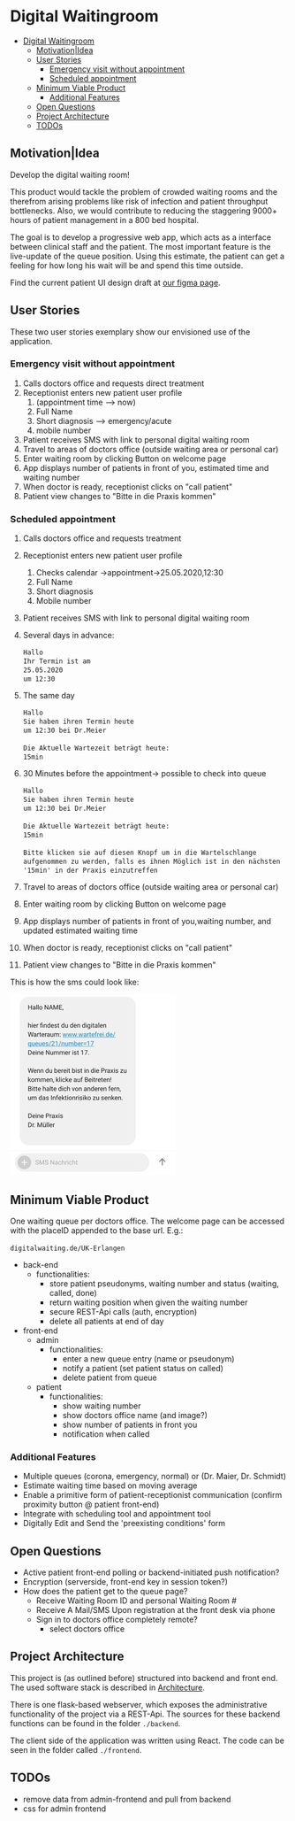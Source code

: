 # Digital Waitingroom

- [Digital Waitingroom](#digital-waitingroom)
  - [Motivation|Idea](#motivationidea)
  - [User Stories](#user-stories)
    - [Emergency visit without appointment](#emergency-visit-without-appointment)
    - [Scheduled appointment](#scheduled-appointment)
  - [Minimum Viable Product](#minimum-viable-product)
    - [Additional Features](#additional-features)
  - [Open Questions](#open-questions)
  - [Project Architecture](#project-architecture)
  - [TODOs](#todos)

## Motivation|Idea

Develop the digital waiting room!

This product would tackle the problem of crowded waiting rooms and the therefrom arising problems like risk of infection and patient throughput bottlenecks. Also, we would contribute to reducing the staggering 9000+ hours of patient management in a 800 bed hospital.

The goal is to develop a progressive web app, which acts as a interface between clinical staff and the patient. The most important feature is the live-update of the queue position. Using this estimate, the patient can get a feeling for how long his wait will be and spend this time outside.

Find the current patient UI design draft at [our figma page](https://www.figma.com/file/NUWYQQ6T5zKVLng4IAdxSJ/digital-waiting?node-id=0%3A1).

## User Stories

These two user stories exemplary show our envisioned use of the application.

### Emergency visit without appointment

1. Calls doctors office and requests direct treatment
2. Receptionist enters new patient user profile
   1. (appointment time --> now)
   2. Full Name
   3. Short diagnosis --> emergency/acute
   4. mobile number
3. Patient receives SMS with link to personal digital waiting room
4. Travel to areas of doctors office (outside waiting area or personal car)
5. Enter waiting room by clicking Button on welcome page
6. App displays number of patients in front of you, estimated time and waiting number
7. When doctor is ready, receptionist clicks on "call patient"
8. Patient view changes to "Bitte in die Praxis kommen"

### Scheduled appointment

1. Calls doctors office and requests treatment
2. Receptionist enters new patient user profile
   1. Checks calendar ->appointment->25.05.2020,12:30
   2. Full Name
   3. Short diagnosis
   4. Mobile number
3. Patient receives SMS with link to personal digital waiting room
4. Several days in advance:

   ```text
   Hallo
   Ihr Termin ist am
   25.05.2020
   um 12:30
   ```

5. The same day

   ```text
   Hallo
   Sie haben ihren Termin heute
   um 12:30 bei Dr.Meier

   Die Aktuelle Wartezeit beträgt heute:
   15min
   ```

6. 30 Minutes before the appointment-> possible to check into queue

   ```text
   Hallo
   Sie haben ihren Termin heute
   um 12:30 bei Dr.Meier

   Die Aktuelle Wartezeit beträgt heute:
   15min

   Bitte klicken sie auf diesen Knopf um in die Wartelschlange aufgenommen zu werden, falls es ihnen Möglich ist in den nächsten '15min' in der Praxis einzutreffen
   ```

7. Travel to areas of doctors office (outside waiting area or personal car)
8. Enter waiting room by clicking Button on welcome page
9. App displays number of patients in front of you,waiting number, and updated estimated waiting time
10. When doctor is ready, receptionist clicks on "call patient"
11. Patient view changes to "Bitte in die Praxis kommen"

This is how the sms could look like:

![Screenshot of how the received SMS should be formatted](resources/SMS.jpg)

## Minimum Viable Product

One waiting queue per doctors office. The welcome page can be accessed with the placeID appended to the base url. E.g.:

`digitalwaiting.de/UK-Erlangen`

- back-end
  - functionalities:
    - store patient pseudonyms, waiting number and status (waiting, called, done)
    - return waiting position when given the waiting number
    - secure REST-Api calls (auth, encryption)
    - delete all patients at end of day
- front-end
  - admin
    - functionalities:
      - enter a new queue entry (name or pseudonym)
      - notify a patient (set patient status on called)
      - delete patient from queue
  - patient
    - functionalities:
      - show waiting number
      - show doctors office name (and image?)
      - show number of patients in front you
      - notification when called

### Additional Features

- Multiple queues (corona, emergency, normal) or (Dr. Maier, Dr. Schmidt)
- Estimate waiting time based on moving average
- Enable a primitive form of patient-receptionist communication (confirm proximity button @ patient front-end)
- Integrate with scheduling tool and appointment tool
- Digitally Edit and Send the 'preexisting conditions' form

## Open Questions

- Active patient front-end polling or backend-initiated push notification?
- Encryption (serverside, front-end key in session token?)
- How does the patient get to the queue page?
  - Receive Waiting Room ID and personal Waiting Room #
  - Receive A Mail/SMS Upon registration at the front desk via phone
  - Sign in to doctors office completely remote?
    - select doctors office

## Project Architecture

This project is (as outlined before) structured into backend and front end. The used software stack is described in [Architecture](architecture.md).

There is one flask-based webserver, which exposes the administrative functionality of the project via a REST-Api. The sources for these backend functions can be found in the folder `./backend`.

The client side of the application was written using React. The code can be seen in the folder called `./frontend`.

## TODOs

- remove data from admin-frontend and pull from backend
- css for admin frontend
